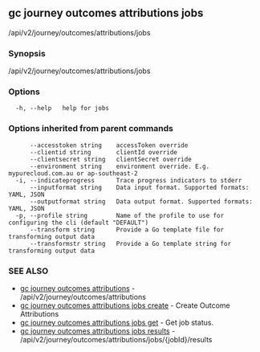 ## gc journey outcomes attributions jobs

/api/v2/journey/outcomes/attributions/jobs

### Synopsis

/api/v2/journey/outcomes/attributions/jobs

### Options

```
  -h, --help   help for jobs
```

### Options inherited from parent commands

```
      --accesstoken string    accessToken override
      --clientid string       clientId override
      --clientsecret string   clientSecret override
      --environment string    environment override. E.g. mypurecloud.com.au or ap-southeast-2
  -i, --indicateprogress      Trace progress indicators to stderr
      --inputformat string    Data input format. Supported formats: YAML, JSON
      --outputformat string   Data output format. Supported formats: YAML, JSON
  -p, --profile string        Name of the profile to use for configuring the cli (default "DEFAULT")
      --transform string      Provide a Go template file for transforming output data
      --transformstr string   Provide a Go template string for transforming output data
```

### SEE ALSO

* [gc journey outcomes attributions](gc_journey_outcomes_attributions.html)	 - /api/v2/journey/outcomes/attributions
* [gc journey outcomes attributions jobs create](gc_journey_outcomes_attributions_jobs_create.html)	 - Create Outcome Attributions
* [gc journey outcomes attributions jobs get](gc_journey_outcomes_attributions_jobs_get.html)	 - Get job status.
* [gc journey outcomes attributions jobs results](gc_journey_outcomes_attributions_jobs_results.html)	 - /api/v2/journey/outcomes/attributions/jobs/{jobId}/results



